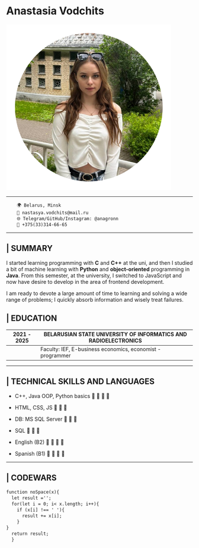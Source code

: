 # Anastasia Vodchits
![Avatar](./assets/pics/avatar2.png) 

---

        🌍 Belarus, Minsk      
        📧 nastasya.vodchits@mail.ru
        🌐 Telegram/GitHub/Instagram: @anagronn
        📱 +375(33)314-66-65

---
    
## | SUMMARY

I started learning programming with **C** and **C++** at the uni, and then I studied a bit of machine learning with **Python** and **object-oriented** programming in **Java**. 
From this semester, at the university, I switched to JavaScript and now have desire to develop in the area of frontend development.

I am ready to devote a large amount of time to learning and solving a wide range of problems; I quickly absorb information and wisely treat failures.

## | EDUCATION
| 2021 - 2025 | BELARUSIAN STATE UNIVERSITY OF INFORMATICS AND RADIOELECTRONICS |
|----------|----------|
| | Faculty: IEF, E-business economics, economist - programmer | 

---

## | TECHNICAL SKILLS AND LANGUAGES
    
* C++, Java OOP, Python basics      🔘 🔘 🔘 🔘    

* HTML, CSS, JS                     🔘 🔘 🔘

* DB: MS SQL Server                 🔘 🔘 🔘

* SQL                               🔘 🔘 🔘        

* English (B2)                      🔘 🔘 🔘 🔘  

* Spanish (B1)                      🔘 🔘 🔘 🔘

---

## | CODEWARS 

```
function noSpace(x){
  let result ='';
  for(let i = 0; i< x.length; i++){
    if (x[i] !== ' '){
      result += x[i];
    }
}
  return result;
  }
```
